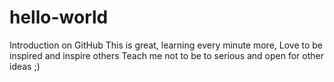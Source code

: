 # hello-world
Introduction on GitHub
This is great, learning every minute more,
Love to be inspired and inspire others
Teach me not to be to serious and open for other ideas ;)
